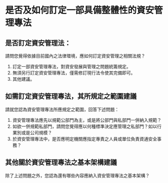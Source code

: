 # 是否及如何訂定一部具備整體性的資安管理專法

## 是否訂定資安管理法：

請問您覺得依據目前國內之法律環境，應如何訂定資安管理之相關法規？

1. 訂定一部資安管理專法，對資安發展與管理之問題統籌規定。
2. 無須另行訂定資安管理專法，僅需修訂現行法令使其完備即可。
3. 其他建議。

## 如需訂定資安管理專法，其所規定之範圍建議

請就您認為資安管理專法所應規定之範圍，回答下述問題：

1. 資安管理專法應先以規範公部門為主，或是將公部門與私部門一併納入規範？
2. 如欲一併規範私部門，請問您覺得應以何種標準決定應管理之私部門？如以行業別或是公司規模？
3. 於資安管理專法中，是否應明定機關應指定專責之人員或單位負責資通安全事務？

## 其他關於資安管理專法之基本架構建議

除了上述問題之外，您認為還有哪些內容應納入資安管理專法之基本架構？

